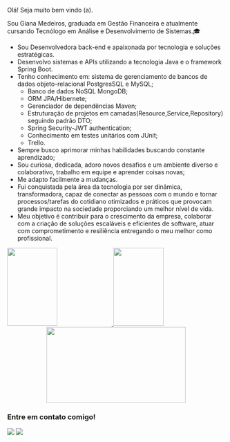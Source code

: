<p>Olá! Seja muito bem vindo (a).</p> 

<p>
    Sou Giana Medeiros, graduada em Gestão Financeira e atualmente cursando Tecnólogo em Análise e Desenvolvimento de Sistemas.🎓
</p>  
    
  
  - Sou Desenvolvedora back-end  e apaixonada por tecnologia e soluções estratégicas.
  - Desenvolvo sistemas e APIs  utilizando a tecnologia Java e o framework Spring Boot.
  - Tenho conhecimento em: sistema de gerenciamento de bancos de dados objeto-relacional PostgresSQL e MySQL;
     - Banco de dados NoSQL MongoDB;
     - ORM JPA/Hibernete;
     - Gerenciador de dependências Maven;
     - Estruturação de projetos em camadas(Resource,Service,Repository) seguindo padrão DTO;
     - Spring Security-JWT authentication;
     - Conhecimento em testes unitários com JUnit;
     - Trello.
  - Sempre busco aprimorar minhas habilidades buscando constante aprendizado;
  - Sou curiosa, dedicada, adoro novos desafios e um ambiente diverso e colaborativo, trabalho em equipe e aprender coisas novas;
  - Me adapto facilmente a mudanças.
  - Fui conquistada pela área da tecnologia por ser dinâmica, transformadora, capaz de conectar as pessoas com o mundo e tornar 
    processos/tarefas do cotidiano otimizados e práticos que provocam grande impacto na sociedade proporciando um melhor nível de vida.
  - Meu objetivo é contribuir para o crescimento da empresa, colaborar com a criação de soluções escaláveis e eficientes de software, atuar 
    com comprometimento e resiliência entregando o meu melhor como profissional.  
  
  <div align="left">
  <a href="https://github.com/">
    <img height="180em" width="48%" src="https://github-readme-stats-git-masterrstaa-rickstaa.vercel.app/api?username=MedeirosGiana&show_icons=true&theme=dark&include_all_commits=true&count_private=true"/>
    <img height="180em" width="48%" src="https://github-readme-stats-git-masterrstaa-rickstaa.vercel.app/api/top-langs/?username=MedeirosGiana&layout=compact&langs_count=168&theme=dark"/>
  </a>
</div>

<div align='center'>
  <a href="https://github.com/MedeirosGiana">
    <img height="175em" width="80%" src="http://github-readme-streak-stats.herokuapp.com?user=MedeirosGiana&theme=dark" />
  </a>
</div>
 

### Entre em contato comigo!

 <div> 
  <a href = "mailto:gianamedeiros.00510@gmail.com"><img src="https://img.shields.io/badge/-Gmail-%23333?style=for-the-badge&logo=gmail&logoColor=white" target="_blank"></a>
  <a href="https://www.linkedin.com/in/gianamedeiros/" target="_blank"><img src="https://img.shields.io/badge/-LinkedIn-%230077B5?style=for-the-badge&logo=linkedin&logoColor=white" target="_blank"></a> 
</div>
 

   




 
